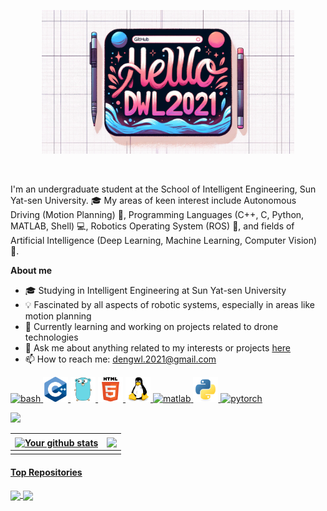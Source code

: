 <p align="center"><a href="https://github.com/Dwl2021/Dwl2021"><img width="80%" alt="Hello, I'm Dwl" src="./assets/hello,dwl.webp" /></a></p> <br />

I'm an undergraduate student at the School of Intelligent Engineering, Sun Yat-sen University. 🎓 My areas of keen interest include Autonomous Driving (Motion Planning) 🚗, Programming Languages (C++, C, Python, MATLAB, Shell) 💻, Robotics Operating System (ROS) 🤖, and fields of Artificial Intelligence (Deep Learning, Machine Learning, Computer Vision) 🧠.

**About me**

- 🎓 Studying in Intelligent Engineering at Sun Yat-sen University
- 💡 Fascinated by all aspects of robotic systems, especially in areas like motion planning
- 🌱 Currently learning and working on projects related to drone technologies
- 💬 Ask me about anything related to my interests or projects [here](https://github.com/Dwl2021/Dwl22021/issues)
- 📫 How to reach me: dengwl.2021@gmail.com


<p align="left"> <a href="https://www.gnu.org/software/bash/" target="_blank" rel="noreferrer"> <img src="https://www.vectorlogo.zone/logos/gnu_bash/gnu_bash-icon.svg" alt="bash" width="40" height="40"/> </a> <a href="https://www.cprogramming.com/" target="_blank" rel="noreferrer"> <img src="https://raw.githubusercontent.com/devicons/devicon/master/icons/cplusplus/cplusplus-original.svg" alt="cplusplus" width="40" height="40"/> </a> <a href="https://golang.org" target="_blank" rel="noreferrer"> <img src="https://raw.githubusercontent.com/devicons/devicon/master/icons/go/go-original.svg" alt="go" width="40" height="40"/> </a> <a href="https://www.w3.org/html/" target="_blank" rel="noreferrer"> <img src="https://raw.githubusercontent.com/devicons/devicon/master/icons/html5/html5-original-wordmark.svg" alt="html5" width="40" height="40"/> </a> <a href="https://www.linux.org/" target="_blank" rel="noreferrer"> <img src="https://raw.githubusercontent.com/devicons/devicon/master/icons/linux/linux-original.svg" alt="linux" width="40" height="40"/> </a> <a href="https://www.mathworks.com/" target="_blank" rel="noreferrer"> <img src="https://upload.wikimedia.org/wikipedia/commons/2/21/Matlab_Logo.png" alt="matlab" width="40" height="40"/> </a> <a href="https://www.python.org" target="_blank" rel="noreferrer"> <img src="https://raw.githubusercontent.com/devicons/devicon/master/icons/python/python-original.svg" alt="python" width="40" height="40"/> </a> <a href="https://pytorch.org/" target="_blank" rel="noreferrer"> <img src="https://www.vectorlogo.zone/logos/pytorch/pytorch-icon.svg" alt="pytorch" width="40" height="40"/> </a> <a href="https://scikit-learn.org/" target="_blank" rel="noreferrer">

![](assets/Bottom_down.svg)

 

| <a href="https://github.com/Dwl2021/Dwl2021"><img align="center" src="https://github-readme-stats.vercel.app/api?username=dwl2021&show_icons=true&include_all_commits=true&theme=radical&hide_border=true" alt="Your github stats" /></a> | <a href="https://github.com/Dwl2021/Dwl2021"><img align="center" src="https://github-readme-stats.vercel.app/api/top-langs/?username=dwl2021&layout=compact&theme=radical&hide_border=true" /></a> |
| ------------------------------------------------------------ | ------------------------------------------------------------ |
|                                                              |                                                              |

#### Top Repositories

<a href="https://github.com/anuraghazra/github-readme-stats">   <img align="center" src="https://github-readme-stats.vercel.app/api/pin/?username=Dwl2021&repo=Plant-Pathology-2021&theme=buefy" /> </a> <a href="https://github.com/anuraghazra/anuraghazra.github.io">   <img align="center" src="https://github-readme-stats.vercel.app/api/pin/?username=dwl2021&repo=clash-for-terminal&theme=buefy" /> </a> <br /> <br />

